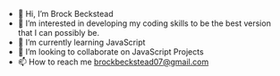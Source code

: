 - 👋 Hi, I’m Brock Beckstead
- 👀 I’m interested in developing my coding skills to be the best version that I can possibly be.
- 🌱 I’m currently learning JavaScript
- 💞️ I’m looking to collaborate on JavaScript Projects
- 📫 How to reach me brockbeckstead07@gmail.com

<!---
brockbeck7/brockbeck7 is a ✨ special ✨ repository because its `README.md` (this file) appears on your GitHub profile.
You can click the Preview link to take a look at your changes.
--->

